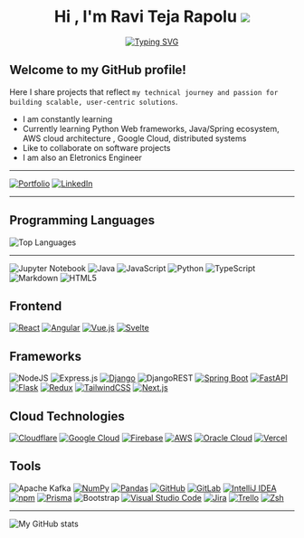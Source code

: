 <h1 align="center"><b>Hi , I'm Ravi Teja Rapolu</b> <img src="https://custom-icon-badges.demolab.com/badge/Ex-Oracle-F80000?logo=oracle&logoColor=white)"></h1>  

<p align="center">
<a href="https://rapo7.github.io/blog/about"><img src="https://readme-typing-svg.demolab.com?font=Doto&weight=300&size=29&pause=1000&color=35F719&center=true&vCenter=true&width=435&lines=Software+Engineer;Graduate+Student;Python+Programmer;Java+Developer;Frontend+Developer;Full+Stack+Web+Developer;AI%2FML+Enthusiast" alt="Typing SVG" /></a>
</p>


## Welcome to my GitHub profile! 

Here I share projects that reflect `my technical journey and passion for building scalable, user-centric solutions`.  

- I am constantly learning
- Currently learning Python Web frameworks, Java/Spring ecosystem, AWS cloud architecture , Google Cloud, distributed systems
- Like to collaborate on software projects
- I am also an Eletronics Engineer

----------------

[![Portfolio](https://img.shields.io/badge/Portfolio-%23000000.svg?style=for-the-badge&logo=apachekafka&logoColor=#FF7139)](https://rapo7.github.io/blog/about)
[![LinkedIn](https://img.shields.io/badge/linkedin-%230077B5.svg?style=for-the-badge&logo=in&logoColor=white)](https://linkedin.com/in/ravi-teja-rapolu)

----------------
## Programming Languages
![Top Languages](https://github-readme-stats.vercel.app/api/top-langs/?username=rapo7&layout=compact&hide=swift&hide_border=true&theme=dark)

----------------
![Jupyter Notebook](https://img.shields.io/badge/jupyter-%23FA0F00.svg?style=for-the-badge&logo=jupyter&logoColor=white)
![Java](https://img.shields.io/badge/java-%23ED8B00.svg?style=for-the-badge&logo=openjdk&logoColor=white)
![JavaScript](https://img.shields.io/badge/javascript-%23323330.svg?style=for-the-badge&logo=javascript&logoColor=%23F7DF1E)
![Python](https://img.shields.io/badge/python-3670A0?style=for-the-badge&logo=python&logoColor=ffdd54)
![TypeScript](https://img.shields.io/badge/typescript-%23007ACC.svg?style=for-the-badge&logo=typescript&logoColor=white)
![Markdown](https://img.shields.io/badge/markdown-%23000000.svg?style=for-the-badge&logo=markdown&logoColor=white)
![HTML5](https://img.shields.io/badge/html5-%23E34F26.svg?style=for-the-badge&logo=html5&logoColor=white)
## Frontend

[![React](https://img.shields.io/badge/React-%2320232a.svg?logo=react&logoColor=%2361DAFB)](#)
[![Angular](https://img.shields.io/badge/Angular-%23DD0031.svg?logo=angular&logoColor=white)](#)
[![Vue.js](https://img.shields.io/badge/Vue.js-4FC08D?logo=vuedotjs&logoColor=fff)](#)
[![Svelte](https://img.shields.io/badge/Svelte-%23f1413d.svg?logo=svelte&logoColor=white)](#)

## Frameworks

![NodeJS](https://img.shields.io/badge/node.js-6DA55F?style=for-the-badge&logo=node.js&logoColor=white)
![Express.js](https://img.shields.io/badge/express.js-%23404d59.svg?style=for-the-badge&logo=express&logoColor=%2361DAFB)
[![Django](https://img.shields.io/badge/Django-%23092E20.svg?logo=django&logoColor=white)](#)
![DjangoREST](https://img.shields.io/badge/DJANGO-REST-ff1709?style=for-the-badge&logo=django&logoColor=white&color=ff1709&labelColor=gray)
[![Spring Boot](https://img.shields.io/badge/Spring%20Boot-6DB33F?logo=springboot&logoColor=fff)](#)
[![FastAPI](https://img.shields.io/badge/FastAPI-009485.svg?logo=fastapi&logoColor=white)](#)
[![Flask](https://img.shields.io/badge/Flask-000?logo=flask&logoColor=fff)](#)
[![Redux](https://img.shields.io/badge/Redux-764ABC?logo=redux&logoColor=fff)](#)
[![TailwindCSS](https://img.shields.io/badge/Tailwind%20CSS-%2338B2AC.svg?logo=tailwind-css&logoColor=white)](#)
[![Next.js](https://img.shields.io/badge/Next.js-black?logo=next.js&logoColor=white)](#)



## Cloud Technologies

[![Cloudflare](https://img.shields.io/badge/Cloudflare-F38020?logo=Cloudflare&logoColor=white)](#)
[![Google Cloud](https://img.shields.io/badge/Google%20Cloud-%234285F4.svg?logo=google-cloud&logoColor=white)](#)
[![Firebase](https://img.shields.io/badge/Firebase-039BE5?logo=Firebase&logoColor=white)](#)
[![AWS](https://img.shields.io/badge/AWS-%23FF9900.svg?logo=amazon-web-services&logoColor=white)](#)
[![Oracle Cloud](https://custom-icon-badges.demolab.com/badge/Oracle%20Cloud-F80000?logo=oracle&logoColor=white)](#)
[![Vercel](https://img.shields.io/badge/Vercel-%23000000.svg?logo=vercel&logoColor=white)](#)

## Tools

![Apache Kafka](https://img.shields.io/badge/Apache%20Kafka-000?style=for-the-badge&logo=apachekafka)
[![NumPy](https://img.shields.io/badge/NumPy-4DABCF?logo=numpy&logoColor=fff)](#)
[![Pandas](https://img.shields.io/badge/Pandas-150458?logo=pandas&logoColor=fff)](#)
[![GitHub](https://img.shields.io/badge/GitHub-%23121011.svg?logo=github&logoColor=white)](#)
[![GitLab](https://img.shields.io/badge/GitLab-FC6D26?logo=gitlab&logoColor=fff)](#)
[![IntelliJ IDEA](https://img.shields.io/badge/IntelliJIDEA-000000.svg?logo=intellij-idea&logoColor=white)](#)
[![npm](https://img.shields.io/badge/npm-CB3837?logo=npm&logoColor=fff)](#)
[![Prisma](https://img.shields.io/badge/Prisma-2D3748?logo=prisma&logoColor=white)](#)
![Bootstrap](https://img.shields.io/badge/bootstrap-%238511FA.svg?style=for-the-badge&logo=bootstrap&logoColor=white)
[![Visual Studio Code](https://custom-icon-badges.demolab.com/badge/Visual%20Studio%20Code-0078d7.svg?logo=vsc&logoColor=white)](#)
[![Jira](https://img.shields.io/badge/Jira-0052CC?logo=jira&logoColor=fff)](#)
[![Trello](https://img.shields.io/badge/Trello-0052CC?logo=trello&logoColor=fff)](#)
[![Zsh](https://img.shields.io/badge/Zsh-F15A24?logo=zsh&logoColor=fff)](#)

----------
![My GitHub stats](https://github-readme-stats.vercel.app/api?username=rapo7&hide_title=true&show_icons=true&theme=dark&hide_border=true&hide_progress=true&hide_rank=true)



